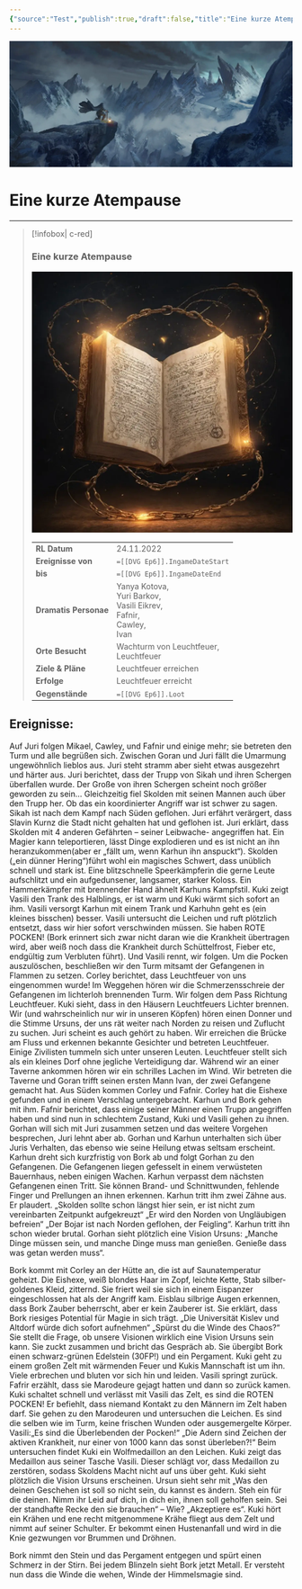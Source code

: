 ```yaml
---
{"source":"Test","publish":true,"draft":false,"title":"Eine kurze Atempause","tags":["Tagebuch"],"kampagne":"DVG","PassFrontmatter":true}
---
```


![DerVerloreneGott_Banner-1.webp| banner p+cct](../../DerVerloreneGott_Banner-1.webp)

# Eine kurze Atempause

---

> [!infobox| c-red]
>
>
> ### Eine kurze Atempause
>
> ![Journal1.webp](../../Journal1.webp)
> 
> |  |  |
> | ---- | ---- |
> | **RL Datum** | 24.11.2022 |
> | **Ereignisse von** | `=[[DVG Ep6]].IngameDateStart` |
> | **bis** | `=[[DVG Ep6]].IngameDateEnd` |
> | **Dramatis Personae** | Yanya Kotova,<br>Yuri Barkov,<br>Vasili Eikrev,<br>Fafnir,<br>Cawley,<br>Ivan |
> | **Orte Besucht** | Wachturm von Leuchtfeuer,<br>Leuchtfeuer |
> | **Ziele & Pläne** | Leuchtfeuer erreichen |
> | **Erfolge** | Leuchtfeuer erreicht |
> | **Gegenstände** | `=[[DVG Ep6]].Loot` |

## Ereignisse:

Auf Juri folgen Mikael, Cawley, und Fafnir und einige mehr; sie betreten den Turm und alle begrüßen sich. Zwischen Goran und Juri fällt die Umarmung ungewöhnlich lieblos aus. Juri steht stramm aber sieht etwas ausgezehrt und härter aus. Juri berichtet, dass der Trupp von Sikah und ihren Schergen überfallen wurde. Der Große von ihren Schergen scheint noch größer geworden zu sein… Gleichzeitig fiel Skolden mit seinen Mannen auch über den Trupp her. Ob das ein koordinierter Angriff war ist schwer zu sagen. Sikah ist nach dem Kampf nach Süden geflohen. 
Juri erfährt verärgert, dass Slavin Kurnz die Stadt nicht gehalten hat und geflohen ist. Juri erklärt, dass Skolden mit 4 anderen Gefährten – seiner Leibwache- angegriffen hat. Ein Magier kann teleportieren, lässt Dinge explodieren und es ist nicht an ihn heranzukommen(aber er „fällt um, wenn Karhun ihn anspuckt“). Skolden („ein dünner Hering“)führt wohl ein magisches Schwert, dass unüblich schnell und stark ist. Eine blitzschnelle Speerkämpferin die gerne Leute aufschlitzt und ein aufgedunsener, langsamer, starker  Koloss. Ein Hammerkämpfer mit brennender Hand ähnelt Karhuns Kampfstil.
Kuki zeigt Vasili den Trank des Halblings, er ist warm und Kuki wärmt sich sofort an ihm. Vasili versorgt Karhun mit einem Trank und Karhuhn geht es (ein kleines bisschen) besser. 
Vasili untersucht die Leichen und ruft plötzlich entsetzt, dass wir hier sofort verschwinden müssen. Sie haben ROTE POCKEN! (Bork erinnert sich zwar nicht daran wie die Krankheit übertragen wird, aber weiß noch dass die Krankheit durch Schüttelfrost, Fieber etc, endgültig zum Verbluten führt). Und Vasili rennt, wir folgen. Um die Pocken auszulöschen, beschließen wir den Turm mitsamt der Gefangenen in Flammen zu setzen.
Corley berichtet, dass Leuchtfeuer von uns eingenommen wurde!
Im Weggehen hören wir die Schmerzensschreie der Gefangenen im lichterloh brennenden Turm. Wir folgen dem Pass Richtung Leuchtfeuer. Kuki sieht, dass in den Häusern Leuchtfeuers Lichter brennen.
Wir (und wahrscheinlich nur wir in unseren Köpfen) hören einen Donner und die Stimme Ursuns, der uns rät weiter nach Norden zu reisen und Zuflucht zu suchen. Juri scheint es auch gehört zu haben. Wir erreichen die Brücke am Fluss und erkennen bekannte Gesichter und betreten Leuchtfeuer. Einige Zivilisten tummeln sich unter unseren Leuten. Leuchtfeuer stellt sich als ein kleines Dorf ohne jegliche Verteidigung dar. Während wir an einer Taverne ankommen hören wir ein schrilles Lachen im Wind. Wir betreten die Taverne und Goran trifft seinen ersten Mann Ivan, der zwei Gefangene gemacht hat. Aus Süden kommen Corley und Fafnir. Corley hat die Eishexe gefunden und in einem Verschlag untergebracht. Karhun und Bork gehen mit ihm. Fafnir berichtet, dass einige seiner Männer einen Trupp angegriffen haben und sind nun in schlechtem Zustand, Kuki und Vasili gehen zu ihnen. Gorhan will sich mit Juri zusammen setzen und das weitere Vorgehen besprechen, Juri lehnt aber ab. Gorhan und Karhun unterhalten sich über Juris Verhalten, das ebenso wie seine Heilung etwas seltsam erscheint.  Karhun dreht sich kurzfristig von Bork ab und folgt Gorhan zu den Gefangenen. Die Gefangenen liegen gefesselt in einem verwüsteten Bauernhaus, neben einigen Wachen. Karhun verpasst dem nächsten Gefangenen einen Tritt. Sie können Brand- und Schnittwunden, fehlende Finger und Prellungen an ihnen erkennen. Karhun tritt ihm zwei Zähne aus. Er plaudert. „Skolden sollte schon längst hier sein, er ist nicht zum vereinbarten Zeitpunkt aufgekreuzt“ „Er wird den Norden von Ungläubigen befreien“ „Der Bojar ist nach Norden geflohen,
der Feigling“. Karhun tritt ihn schon wieder brutal. Gorhan sieht plötzlich eine Vision Ursuns: „Manche Dinge müssen sein, und manche Dinge muss man genießen. Genieße dass was getan werden muss“. 

Bork kommt mit Corley an der Hütte an, die ist auf Saunatemperatur geheizt. Die Eishexe, weiß blondes Haar im Zopf, leichte Kette, Stab silber- goldenes Kleid, zitternd. Sie friert weil sie sich in einem Eispanzer eingeschlossen hat als der Angriff kam. 
Eisblau silbrige Augen erkennen, dass Bork Zauber beherrscht, aber er kein Zauberer ist. Sie erklärt, dass Bork riesiges Potential für Magie in sich trägt. 
„Die Universität Kislev und Altdorf würde dich sofort aufnehmen“
„Spürst du die Winde des Chaos?“ Sie stellt die Frage, ob unsere Visionen wirklich eine Vision Ursuns sein kann.
Sie zuckt zusammen und bricht das Gespräch ab. Sie übergibt Bork einen schwarz-grünen Edelstein (30FP!) und ein Pergament.
Kuki geht zu einem großen Zelt mit wärmenden Feuer und Kukis Mannschaft ist um ihn. Viele erbrechen und bluten vor sich hin und leiden. Vasili springt zurück. Fafrir erzählt, dass sie Marodeure gejagt hatten und dann so zurück kamen. 
Kuki schaltet schnell und verlässt mit Vasili das Zelt, es sind die ROTEN POCKEN! Er befiehlt, dass niemand Kontakt zu den Männern im Zelt haben darf. Sie gehen zu den Marodeuren und untersuchen die Leichen. Es sind die selben wie im Turm, keine frischen Wunden oder ausgemergelte Körper. Vasili:„Es sind die Überlebenden der Pocken!“ „Die Adern sind Zeichen der aktiven Krankheit, nur einer von 1000 kann das sonst überleben?!“ Beim untersuchen findet Kuki ein Wolfmedaillon an den Leichen. Kuki zeigt das Medaillon aus seiner Tasche Vasili. Dieser schlägt vor, dass Medaillon zu zerstören, sodass Skoldens Macht nicht auf uns über geht. Kuki sieht plötzlich die Vision Ursuns erscheinen. Ursun sieht sehr mit  „Was den deinen Geschehen ist soll so nicht sein, du kannst es ändern. Steh ein für die deinen. Nimm ihr Leid auf dich, in dich ein, ihnen soll geholfen sein. Sei der standhafte Recke den sie brauchen“ – Wie? „Akzeptiere es“. Kuki hört ein Krähen und ene recht mitgenommene Krähe fliegt aus dem Zelt und nimmt auf seiner Schulter. Er bekommt einen Hustenanfall und wird in die Knie gezwungen vor Brummen und Dröhnen. 

Bork nimmt den Stein und das Pergament entgegen und spürt einen Schmerz in der Stirn. Bei jedem Blinzeln sieht Bork jetzt Metall. Er versteht nun dass die Winde die wehen, Winde der Himmelsmagie sind.